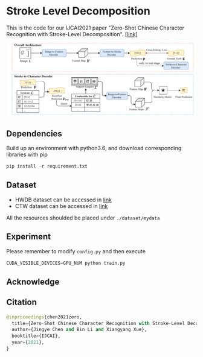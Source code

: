 # Stroke Level Decomposition

This is the code for our IJCAI2021 paper "Zero-Shot Chinese Character Recognition with Stroke-Level Decomposition". [[link]](https://github.com/FudanVI/FudanOCR/tree/main/stroke-level-decomposition/document)

![architecture](./image/architecture.png)


## Dependencies
Build up an environment with python3.6, and download corresponding libraries with pip
```python
pip install -r requirement.txt
```

## Dataset
* HWDB dataset can be accessed in [link](http://www.nlpr.ia.ac.cn/databases/handwriting/Home.html)
* CTW dataset can be accessed in [link](https://ctwdataset.github.io/)

All the resources shoulded be placed under ```./dataset/mydata```


## Experiment
Please remember to modify ```config.py``` and then execute
```python
CUDA_VISIBLE_DEVICES=GPU_NUM python train.py
```


## Acknowledge



## Citation
```python
@inproceedings{chen2021zero,
  title={Zero-Shot Chinese Character Recognition with Stroke-Level Decomposition},
  author={Jingye Chen and Bin Li and Xiangyang Xue},
  booktitle={IJCAI},
  year={2021},
}
```
